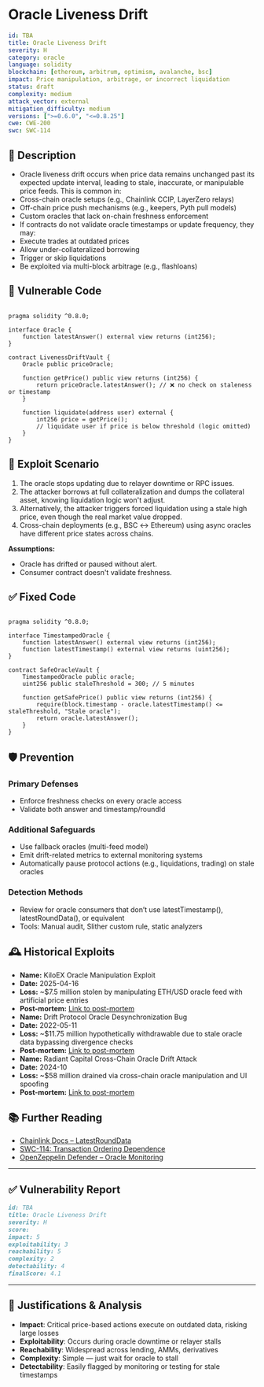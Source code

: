 # Oracle Liveness Drift 

```YAML
id: TBA
title: Oracle Liveness Drift 
severity: H
category: oracle
language: solidity
blockchain: [ethereum, arbitrum, optimism, avalanche, bsc]
impact: Price manipulation, arbitrage, or incorrect liquidation
status: draft
complexity: medium
attack_vector: external
mitigation_difficulty: medium
versions: [">=0.6.0", "<=0.8.25"]
cwe: CWE-200
swc: SWC-114
```

## 📝 Description

- Oracle liveness drift occurs when price data remains unchanged past its expected update interval, leading to stale, inaccurate, or manipulable price feeds. This is common in:
- Cross-chain oracle setups (e.g., Chainlink CCIP, LayerZero relays)
- Off-chain price push mechanisms (e.g., keepers, Pyth pull models)
- Custom oracles that lack on-chain freshness enforcement
- If contracts do not validate oracle timestamps or update frequency, they may:
- Execute trades at outdated prices
- Allow under-collateralized borrowing
- Trigger or skip liquidations
- Be exploited via multi-block arbitrage (e.g., flashloans)

## 🚨 Vulnerable Code

```solidity

pragma solidity ^0.8.0;

interface Oracle {
    function latestAnswer() external view returns (int256);
}

contract LivenessDriftVault {
    Oracle public priceOracle;

    function getPrice() public view returns (int256) {
        return priceOracle.latestAnswer(); // ❌ no check on staleness or timestamp
    }

    function liquidate(address user) external {
        int256 price = getPrice();
        // liquidate user if price is below threshold (logic omitted)
    }
}
```

## 🧪 Exploit Scenario

1. The oracle stops updating due to relayer downtime or RPC issues.
2. The attacker borrows at full collateralization and dumps the collateral asset, knowing liquidation logic won't adjust.
3. Alternatively, the attacker triggers forced liquidation using a stale high price, even though the real market value dropped.
4. Cross-chain deployments (e.g., BSC ↔ Ethereum) using async oracles have different price states across chains.

**Assumptions:**

- Oracle has drifted or paused without alert.
- Consumer contract doesn't validate freshness.

## ✅ Fixed Code

```solidity

pragma solidity ^0.8.0;

interface TimestampedOracle {
    function latestAnswer() external view returns (int256);
    function latestTimestamp() external view returns (uint256);
}

contract SafeOracleVault {
    TimestampedOracle public oracle;
    uint256 public staleThreshold = 300; // 5 minutes

    function getSafePrice() public view returns (int256) {
        require(block.timestamp - oracle.latestTimestamp() <= staleThreshold, "Stale oracle");
        return oracle.latestAnswer();
    }
}
```

## 🛡️ Prevention

### Primary Defenses

- Enforce freshness checks on every oracle access
- Validate both answer and timestamp/roundId

### Additional Safeguards

- Use fallback oracles (multi-feed model)
- Emit drift-related metrics to external monitoring systems
- Automatically pause protocol actions (e.g., liquidations, trading) on stale oracles

### Detection Methods

- Review for oracle consumers that don’t use latestTimestamp(), latestRoundData(), or equivalent
- Tools: Manual audit, Slither custom rule, static analyzers

## 🕰️ Historical Exploits

- **Name:** KiloEX Oracle Manipulation Exploit 
- **Date:** 2025-04-16 
- **Loss:** ~$7.5 million stolen by manipulating ETH/USD oracle feed with artificial price entries 
- **Post-mortem:** [Link to post-mortem](https://dig.watch/updates/kiloex-loses-7-5-million-in-oracle-hack) 
- **Name:** Drift Protocol Oracle Desynchronization Bug 
- **Date:** 2022-05-11 
- **Loss:** ~$11.75 million hypothetically withdrawable due to stale oracle data bypassing divergence checks 
- **Post-mortem:** [Link to post-mortem](https://driftprotocol.medium.com/drift-protocol-technical-incident-report-2022-05-11-eedea078b6d4)
-  **Name:** Radiant Capital Cross-Chain Oracle Drift Attack
-  **Date:** 2024-10 
-  **Loss:** ~$58 million drained via cross-chain oracle manipulation and UI spoofing 
-  **Post-mortem:** [Link to post-mortem](https://getfailsafe.com/failsafe-web3-security-report-2025/)
  
## 📚 Further Reading

- [Chainlink Docs – LatestRoundData](https://docs.chain.link/data-feeds/api-reference#latestrounddata)
- [SWC-114: Transaction Ordering Dependence](https://swcregistry.io/docs/SWC-114/)
- [OpenZeppelin Defender – Oracle Monitoring](https://docs.openzeppelin.com/defender/) 

---
  
## ✅ Vulnerability Report

```markdown
id: TBA
title: Oracle Liveness Drift 
severity: H
score:
impact: 5  
exploitability: 3 
reachability: 5  
complexity: 2     
detectability: 4  
finalScore: 4.1
```

---

## 📄 Justifications & Analysis

- **Impact**: Critical price-based actions execute on outdated data, risking large losses
- **Exploitability**: Occurs during oracle downtime or relayer stalls
- **Reachability**: Widespread across lending, AMMs, derivatives
- **Complexity**: Simple — just wait for oracle to stall
- **Detectability**: Easily flagged by monitoring or testing for stale timestamps

